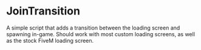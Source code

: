 # JoinTransition
A simple script that adds a transition between the loading screen and spawning in-game. Should work with most custom loading screens, as well as the stock FiveM loading screen.